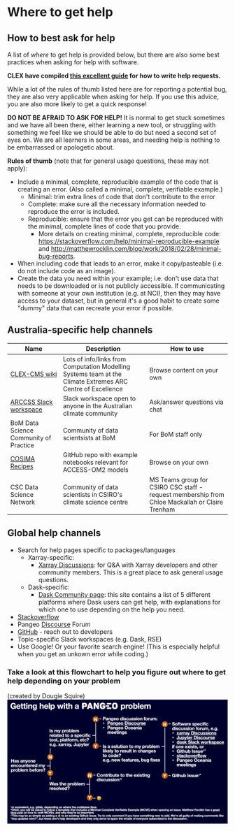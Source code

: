 # Where to get help

## How to best ask for help

A list of *where* to get help is provided below, but there are also some best practices when asking for help with software. 

**CLEX have compiled [this excellent guide](http://climate-cms.wikis.unsw.edu.au/Getting_Help) for how to write help requests.**

While a lot of the rules of thumb listed here are for reporting a potential bug, they are also very applicable when asking for help. If you use this advice, you are also more likely to get a quick response! 

**DO NOT BE AFRAID TO ASK FOR HELP!** It is normal to get stuck sometimes and we have all been there, either learning a new tool, or struggling with something we feel like we should be able to do but need a second set of eyes on. We are all learners in some areas, and needing help is nothing to be embarrassed or apologetic about.

**Rules of thumb** (note that for general usage questions, these may not apply):

- Include a minimal, complete, reproducible example of the code that is creating an error. (Also called a minimal, complete, verifiable example.)
    - Minimal: trim extra lines of code that don't contribute to the error
    - Complete: make sure all the necessary information needed to reproduce the error is included.
    - Reproducible: ensure that the error you get can be reproduced with the minimal, complete lines of code that you provide.
        - More details on creating minimal, complete, reproducible code: https://stackoverflow.com/help/minimal-reproducible-example and http://matthewrocklin.com/blog/work/2018/02/28/minimal-bug-reports.
- When including code that leads to an error, make it copy/pasteable (i.e. do not include code as an image).
- Create the data you need within your example; i.e. don't use data that needs to be downloaded or is not publicly accessible. If communicating with someone at your own institution (e.g. at NCI), then they may have access to your dataset, but in general it's a good habit to create some "dummy" data that can recreate your error if possible.

## Australia-specific help channels
| Name | Description | How to use |
|------|-------------|------|
|[CLEX-CMS wiki](http://climate-cms.wikis.unsw.edu.au/Home) | Lots of info/links from Computation Modelling Systems team at the Climate Extremes ARC Centre of Excellence | Browse content on your own |
| [ARCCSS Slack workspace](https://arccss.slack.com) | Slack workspace open to anyone in the Australian climate community | Ask/answer questions via chat |
| BoM Data Science Community of Practice | Community of data scientsists at BoM | For BoM staff only |
| [COSIMA Recipes](https://github.com/COSIMA/cosima-recipes) | GitHub repo with example notebooks relevant for ACCESS-OM2 models | Browse on your own |
| CSC Data Science Network | Community of data scientists in CSIRO's climate science centre | MS Teams group for CSIRO CSC staff - request membership from Chloe Mackallah or Claire Trenham |

## Global help channels
- Search for help pages specific to packages/languages
    - Xarray-specific: 
        - [Xarray Discussions](https://github.com/pydata/xarray/discussions): for Q&A with Xarray developers and other community members. This is a great place to ask general usage questions.
    - Dask-specific:
        - [Dask Community page](https://docs.dask.org/en/stable/support.html): this site contains a list of 5 different platforms where Dask users can get help, with explanations for which one to use depending on the help you need.
- [Stackoverflow](https://stackoverflow.com)
- Pangeo [Discourse](https://discourse.pangeo.io/) Forum
- [GitHub](https://github.com) - reach out to developers
- Topic-specific Slack workspaces (e.g. Dask, RSE)
- Use Google! Or your favorite search engine! (This is especially helpful when you get an unkown error while coding.)

### Take a look at this flowchart to help you figure out where to get help depending on your problem 
(created by Dougie Squire)
![Help Flowchart](../images/help_flowchart.png)
